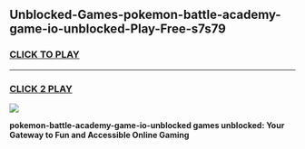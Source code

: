 
## Unblocked-Games-pokemon-battle-academy-game-io-unblocked-Play-Free-s7s79
<h3>
<a href="https://premium76.site?title=pokemon-battle-academy-game-io-unblocked&ref=20M">CLICK TO PLAY</a></h3>
<hr>

<h3>
<a href="https://premium76.site?title=pokemon-battle-academy-game-io-unblocked&ref=20M">CLICK 2 PLAY</a>
  
</h3>

<a href="https://premium76.site?title=pokemon-battle-academy-game-io-unblocked&ref=19M"><img src="https://clearcache.store/games.png"></a>


**pokemon-battle-academy-game-io-unblocked games unblocked: Your Gateway to Fun and Accessible Online Gaming**
